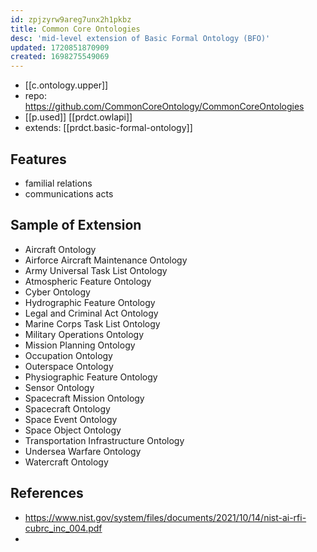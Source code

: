 ```yaml
---
id: zpjzyrw9areg7unx2h1pkbz
title: Common Core Ontologies
desc: 'mid-level extension of Basic Formal Ontology (BFO)'
updated: 1720851870909
created: 1698275549069
---
```


- [[c.ontology.upper]]
- repo: https://github.com/CommonCoreOntology/CommonCoreOntologies
- [[p.used]] [[prdct.owlapi]]
- extends: [[prdct.basic-formal-ontology]]


## Features

- familial relations
- communications acts

## Sample of Extension
- Aircraft Ontology
- Airforce Aircraft Maintenance Ontology
- Army Universal Task List Ontology
- Atmospheric Feature Ontology
- Cyber Ontology
- Hydrographic Feature Ontology
- Legal and Criminal Act Ontology
- Marine Corps Task List Ontology
- Military Operations Ontology
- Mission Planning Ontology
- Occupation Ontology
- Outerspace Ontology
- Physiographic Feature Ontology
- Sensor Ontology
- Spacecraft Mission Ontology
- Spacecraft Ontology
- Space Event Ontology
- Space Object Ontology
- Transportation Infrastructure Ontology
- Undersea Warfare Ontology
- Watercraft Ontology

## References

- https://www.nist.gov/system/files/documents/2021/10/14/nist-ai-rfi-cubrc_inc_004.pdf
- 